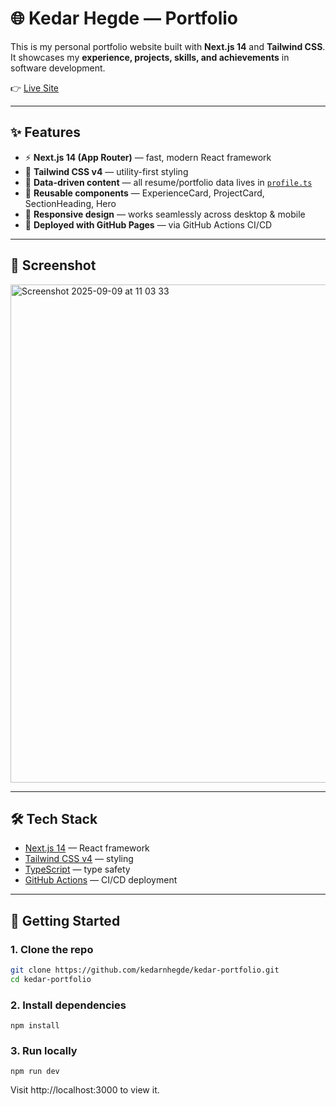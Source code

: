 # 🌐 Kedar Hegde — Portfolio

This is my personal portfolio website built with **Next.js 14** and **Tailwind CSS**.  
It showcases my **experience, projects, skills, and achievements** in software development.

👉 [Live Site](https://kedarnhegde.github.io/)

---

## ✨ Features

- ⚡ **Next.js 14 (App Router)** — fast, modern React framework  
- 🎨 **Tailwind CSS v4** — utility-first styling  
- 📄 **Data-driven content** — all resume/portfolio data lives in [`profile.ts`](./src/data/profile.ts)  
- 🧩 **Reusable components** — ExperienceCard, ProjectCard, SectionHeading, Hero  
- 📱 **Responsive design** — works seamlessly across desktop & mobile   
- 📂 **Deployed with GitHub Pages** — via GitHub Actions CI/CD  

---

## 📸 Screenshot


<img width="1465" height="797" alt="Screenshot 2025-09-09 at 11 03 33" src="https://github.com/user-attachments/assets/a9f404fd-586d-4609-945d-17053f93684c" />




---

## 🛠️ Tech Stack

- [Next.js 14](https://nextjs.org/) — React framework  
- [Tailwind CSS v4](https://tailwindcss.com/) — styling  
- [TypeScript](https://www.typescriptlang.org/) — type safety  
- [GitHub Actions](https://github.com/features/actions) — CI/CD deployment  

---

## 🚀 Getting Started

### 1. Clone the repo
```bash
git clone https://github.com/kedarnhegde/kedar-portfolio.git
cd kedar-portfolio
```

### 2. Install dependencies
```
npm install
```

### 3. Run locally
```
npm run dev
```

Visit http://localhost:3000 to view it.
